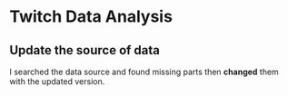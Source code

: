 # Twitch Data Analysis
## Update the source of data
 I searched the data source and found missing parts then **changed** them with the updated version.
